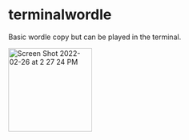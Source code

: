 # terminalwordle
Basic wordle copy but can be played in the terminal.


<img width="167" alt="Screen Shot 2022-02-26 at 2 27 24 PM" src="https://user-images.githubusercontent.com/75557870/155856472-aa6029e8-e3f1-4d47-933c-f93c96a4e691.png">
